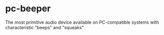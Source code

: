 # pc-beeper
The most primitive audio device available on PC-compatible systems with characteristic "beeps" and "squeaks"
